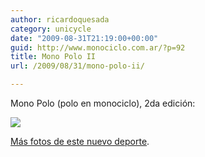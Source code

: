 ```yaml
---
author: ricardoquesada
category: unicycle
date: "2009-08-31T21:19:00+00:00"
guid: http://www.monociclo.com.ar/?p=92
title: Mono Polo II
url: /2009/08/31/mono-polo-ii/

---
```


Mono Polo (polo en monociclo), 2da edición:

[![](http://lh6.ggpht.com/_7Tp7oCOlWFE/Spvar21PngI/AAAAAAAAXgc/feTQzGDvFWs/s400/IMG_3937.JPG)](http://lh6.ggpht.com/_7Tp7oCOlWFE/Spvar21PngI/AAAAAAAAXgc/feTQzGDvFWs/s400/IMG_3937.JPG)

[Más fotos de este nuevo deporte](https://photos.app.goo.gl/Z39F9zX4uFL65zx97).
